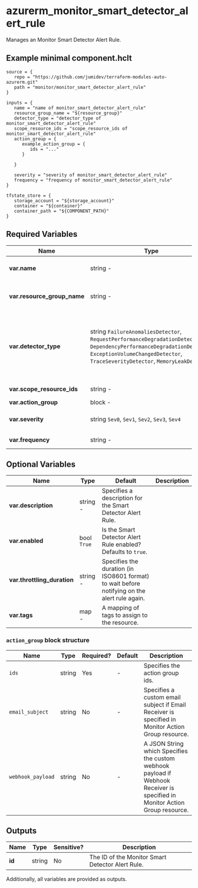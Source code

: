 # azurerm_monitor_smart_detector_alert_rule

Manages an Monitor Smart Detector Alert Rule.

## Example minimal component.hclt

```hcl
source = {
   repo = "https://github.com/jumidev/terraform-modules-auto-azurerm.git" 
   path = "monitor/monitor_smart_detector_alert_rule" 
}

inputs = {
   name = "name of monitor_smart_detector_alert_rule" 
   resource_group_name = "${resource_group}" 
   detector_type = "detector_type of monitor_smart_detector_alert_rule" 
   scope_resource_ids = "scope_resource_ids of monitor_smart_detector_alert_rule" 
   action_group = {
      example_action_group = {
         ids = "..."   
      }
  
   }
 
   severity = "severity of monitor_smart_detector_alert_rule" 
   frequency = "frequency of monitor_smart_detector_alert_rule" 
}

tfstate_store = {
   storage_account = "${storage_account}" 
   container = "${container}" 
   container_path = "${COMPONENT_PATH}" 
}

```

## Required Variables

| Name | Type |  possible values |  Description |
| ---- | --------- |  ----------- | ----------- |
| **var.name** | string  -  |  Specifies the name of the Monitor Smart Detector Alert Rule. Changing this forces a new resource to be created. | 
| **var.resource_group_name** | string  -  |  Specifies the name of the resource group in which the Monitor Smart Detector Alert Rule should exist. Changing this forces a new resource to be created. | 
| **var.detector_type** | string  `FailureAnomaliesDetector`, `RequestPerformanceDegradationDetector`, `DependencyPerformanceDegradationDetector`, `ExceptionVolumeChangedDetector`, `TraceSeverityDetector`, `MemoryLeakDetector`  |  Specifies the Built-In Smart Detector type that this alert rule will use. Currently the only possible values are `FailureAnomaliesDetector`, `RequestPerformanceDegradationDetector`, `DependencyPerformanceDegradationDetector`, `ExceptionVolumeChangedDetector`, `TraceSeverityDetector`, `MemoryLeakDetector`. | 
| **var.scope_resource_ids** | string  -  |  Specifies the scopes of this Smart Detector Alert Rule. | 
| **var.action_group** | block  -  |  An `action_group` block. | 
| **var.severity** | string  `Sev0`, `Sev1`, `Sev2`, `Sev3`, `Sev4`  |  Specifies the severity of this Smart Detector Alert Rule. Possible values are `Sev0`, `Sev1`, `Sev2`, `Sev3` or `Sev4`. | 
| **var.frequency** | string  -  |  Specifies the frequency of this Smart Detector Alert Rule in ISO8601 format. | 

## Optional Variables

| Name | Type |  Default  |  Description |
| ---- | --------- |  ----------- | ----------- |
| **var.description** | string  -  |  Specifies a description for the Smart Detector Alert Rule. | 
| **var.enabled** | bool  `True`  |  Is the Smart Detector Alert Rule enabled? Defaults to `true`. | 
| **var.throttling_duration** | string  -  |  Specifies the duration (in ISO8601 format) to wait before notifying on the alert rule again. | 
| **var.tags** | map  -  |  A mapping of tags to assign to the resource. | 

### `action_group` block structure

| Name | Type | Required? | Default | Description |
| ---- | ---- | --------- | ------- | ----------- |
| `ids` | string | Yes | - | Specifies the action group ids. |
| `email_subject` | string | No | - | Specifies a custom email subject if Email Receiver is specified in Monitor Action Group resource. |
| `webhook_payload` | string | No | - | A JSON String which Specifies the custom webhook payload if Webhook Receiver is specified in Monitor Action Group resource. |



## Outputs

| Name | Type | Sensitive? | Description |
| ---- | ---- | --------- | --------- |
| **id** | string | No  | The ID of the Monitor Smart Detector Alert Rule. | 

Additionally, all variables are provided as outputs.
